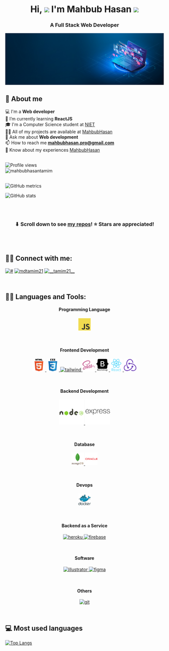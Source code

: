 <h1 align="center">Hi, <img src="https://media.giphy.com/media/hvRJCLFzcasrR4ia7z/giphy.gif" width="28"> I'm Mahbub Hasan <img src="https://emojis.slackmojis.com/emojis/images/1531849430/4246/blob-sunglasses.gif?1531849430" width="28"/></h1>
<h3 align="center">A Full Stack Web Developer</h3>
<p align="center">
 <img src="./wdb.jpg"/>
</p>

<h2> 📖 About me</h2>

💻 I'm a **Web developer**<br>
🌱 I’m currently learning **ReactJS**<br>
🎓 I'm a Computer Science student at [NIET](http://www.niet.edu.bd/)<br>
👨‍💻 All of my projects are available at [MahbubHasan](https://mahbubhasantamim.github.io)<br>
💬 Ask me about **Web development**<br>
📫 How to reach me **mahbubhasan.pro@gmail.com**<br>
📄 Know about my experiences [MahbubHasan](https://mahbubhasantamim.github.io/)
<br/><br/>

![Profile views](https://gpvc.arturio.dev/mahbubHasanTamim) <br/>
<img align="center" src="https://github-readme-streak-stats.herokuapp.com/?user=mahbubhasantamim&" alt="mahbubhasantamim" />
<br/> <br/>

![GitHub metrics](https://metrics.lecoq.io/mahbubHasanTamim) 
<br/>

![GitHub stats](https://github-readme-stats.vercel.app/api?username=mahbubHasanTamim&show_icons=true)

<br/> <br/>

<h3 align="center">⬇ Scroll down to see <a href="https://github.com/mahbubHasanTamim?tab=repositories">my repos</a>! ⭐ Stars are appreciated!</h3> 

<br/> <br/>

<h2> 🙋&zwj;♂️ Connect with me:</h2>  
<p align="left">
<a href="https://linkedin.com/in/#" target="blank"><img align="center" src="https://raw.githubusercontent.com/rahuldkjain/github-profile-readme-generator/master/src/images/icons/Social/linked-in-alt.svg" alt="#" height="30" width="40" /></a>
<a href="https://fb.com/mdtamim21" target="blank"><img align="center" src="https://raw.githubusercontent.com/rahuldkjain/github-profile-readme-generator/master/src/images/icons/Social/facebook.svg" alt="mdtamim21" height="30" width="40" /></a>
<a href="https://instagram.com/__tamim21__" target="blank"><img align="center" src="https://raw.githubusercontent.com/rahuldkjain/github-profile-readme-generator/master/src/images/icons/Social/instagram.svg" alt="__tamim21__" height="30" width="40" /></a>
</p>
<br/>


<h2 align="left"> 👨&zwj;💻 Languages and Tools:</h2>

<h4 align="center">Programming Language</h4>
<p align="center"><a href="https://developer.mozilla.org/en-US/docs/Web/JavaScript" target="_blank" rel="noreferrer"> <img src="https://raw.githubusercontent.com/devicons/devicon/master/icons/javascript/javascript-original.svg" alt="javascript" width="40" height="40"/> </a> </p>
<br/>

<h4 align="center">Frontend Development</h4>
<p align="center">
  <a href="https://www.w3.org/html/" target="_blank" rel="noreferrer"> <img src="https://raw.githubusercontent.com/devicons/devicon/master/icons/html5/html5-original-wordmark.svg" alt="html5" width="40" height="40"/> </a>  
  <a href="https://www.w3schools.com/css/" target="_blank" rel="noreferrer"> <img src="https://raw.githubusercontent.com/devicons/devicon/master/icons/css3/css3-original-wordmark.svg" alt="css3" width="40" height="40"/> </a>  
  <a href="https://tailwindcss.com/" target="_blank" rel="noreferrer"> <img src="https://www.vectorlogo.zone/logos/tailwindcss/tailwindcss-icon.svg" alt="tailwind" width="40" height="40"/> </a>  
  <a href="https://sass-lang.com" target="_blank" rel="noreferrer"> <img src="https://raw.githubusercontent.com/devicons/devicon/master/icons/sass/sass-original.svg" alt="sass" width="40" height="40"/> </a> 
   <a href="https://getbootstrap.com" target="_blank" rel="noreferrer"> <img src="https://raw.githubusercontent.com/devicons/devicon/master/icons/bootstrap/bootstrap-plain-wordmark.svg" alt="bootstrap" width="40" height="40"/> </a> 
  <a href="https://reactjs.org/" target="_blank" rel="noreferrer"> <img src="https://raw.githubusercontent.com/devicons/devicon/master/icons/react/react-original-wordmark.svg" alt="react" width="40" height="40"/> </a> 
  <a href="https://redux.js.org" target="_blank" rel="noreferrer"> <img src="https://raw.githubusercontent.com/devicons/devicon/master/icons/redux/redux-original.svg" alt="redux" width="40" height="40"/> </a> 
</p>
<br/>

<h4 align="center">Backend Development</h4>
<p align="center">
  <a href="https://nodejs.org" target="_blank" rel="noreferrer"> <img src="https://raw.githubusercontent.com/devicons/devicon/master/icons/nodejs/nodejs-original-wordmark.svg" alt="nodejs" width="80" height="80"/> </a> 
   <a href="https://expressjs.com" target="_blank" rel="noreferrer" background="green"> <img src="https://raw.githubusercontent.com/devicons/devicon/master/icons/express/express-original-wordmark.svg" alt="express" width="80" height="80"/> </a> 
</p>
<br/>

<h4 align="center">Database</h4>
<p align="center">
   <a href="https://www.mongodb.com/" target="_blank" rel="noreferrer"> <img src="https://raw.githubusercontent.com/devicons/devicon/master/icons/mongodb/mongodb-original-wordmark.svg" alt="mongodb" width="40" height="40"/> </a> 
    <a href="https://www.oracle.com/" target="_blank" rel="noreferrer"> <img src="https://raw.githubusercontent.com/devicons/devicon/master/icons/oracle/oracle-original.svg" alt="oracle" width="40" height="40"/> </a> 
</p>
<br/>

<h4 align="center">Devops</h4>
<p align="center">
   <a href="https://www.docker.com/" target="_blank" rel="noreferrer"> <img src="https://raw.githubusercontent.com/devicons/devicon/master/icons/docker/docker-original-wordmark.svg" alt="docker" width="40" height="40"/> </a> 
</p>
<br/>

<h4 align="center">Backend as a Service</h4>
<p align="center">
  <a href="https://heroku.com" target="_blank" rel="noreferrer"> <img src="https://www.vectorlogo.zone/logos/heroku/heroku-icon.svg" alt="heroku" width="40" height="40"/> </a>
 <a href="https://firebase.google.com/" target="_blank" rel="noreferrer"> <img src="https://www.vectorlogo.zone/logos/firebase/firebase-icon.svg" alt="firebase" width="40" height="40"/> </a>
</p>
<br/>

<h4 align="center">Software</h4>
<p align="center">
  <a href="https://www.adobe.com/in/products/illustrator.html" target="_blank" rel="noreferrer"> <img src="https://www.vectorlogo.zone/logos/adobe_illustrator/adobe_illustrator-icon.svg" alt="illustrator" width="40" height="40"/> </a> 
  <a href="https://www.figma.com/" target="_blank" rel="noreferrer"> <img src="https://www.vectorlogo.zone/logos/figma/figma-icon.svg" alt="figma" width="40" height="40"/> </a>
</p>
<br/>

<h4 align="center">Others</h4>
<p align="center">
 <a href="https://git-scm.com/" target="_blank" rel="noreferrer"> <img src="https://www.vectorlogo.zone/logos/git-scm/git-scm-icon.svg" alt="git" width="40" height="40"/> </a> 
</p>
 
 <br/>
  
<h2 align="left">💻 Most used languages</h2>
  
[![Top Langs](https://github-readme-stats.vercel.app/api/top-langs/?username=mahbubHasanTamim)](https://github.com/anuraghazra/github-readme-stats)
